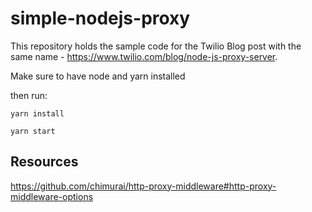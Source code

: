 # simple-nodejs-proxy
This repository holds the sample code for the Twilio Blog post with the same name - https://www.twilio.com/blog/node-js-proxy-server.

Make sure to have node and yarn installed

then run:

`yarn install`

`yarn start`

## Resources

https://github.com/chimurai/http-proxy-middleware#http-proxy-middleware-options